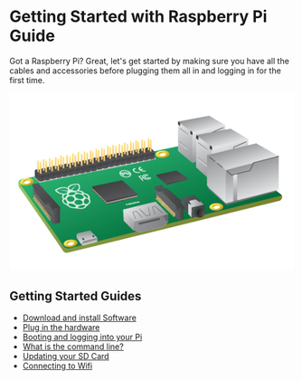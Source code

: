 # Getting Started with Raspberry Pi Guide

Got a Raspberry Pi? Great, let's get started by making sure you have all the cables and accessories before plugging them all in and logging in for the first time.

![](images/Raspberry_Pi_B+.png)

## Getting Started Guides

- [Download and install Software](writing-sd-card-image.md)
- [Plug in the hardware](quick-pi-setup.md)
- [Booting and logging into your Pi](booting-logging-in.md)
- [What is the command line?](command-line-guide.md)
- [Updating your SD Card]()
- [Connecting to Wifi]()
